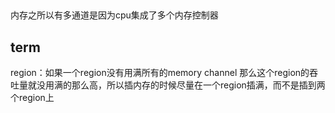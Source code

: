 ## 
内存之所以有多通道是因为cpu集成了多个内存控制器
## term
region：如果一个region没有用满所有的memory channel 那么这个region的吞吐量就没用满的那么高，所以插内存的时候尽量在一个region插满，而不是插到两个region上